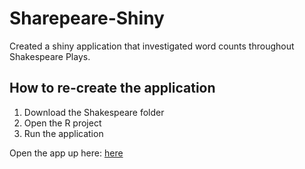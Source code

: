 # Sharepeare-Shiny
Created a shiny application that investigated word counts throughout Shakespeare Plays.

## How to re-create the application
1. Download the Shakespeare folder
2. Open the R project
3. Run the application

Open the app up here: [here](https://soberer.shinyapps.io/problem-set-3-oberer/)
